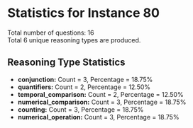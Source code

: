 # Statistics for Instance 80<br/>
Total number of questions: 16<br/>
Total 6 unique reasoning types are produced.<br/>
## Reasoning Type Statistics<br/>
- **conjunction:** Count = 3, Percentage = 18.75%<br/>
- **quantifiers:** Count = 2, Percentage = 12.50%<br/>
- **temporal_comparison:** Count = 2, Percentage = 12.50%<br/>
- **numerical_comparison:** Count = 3, Percentage = 18.75%<br/>
- **counting:** Count = 3, Percentage = 18.75%<br/>
- **numerical_operation:** Count = 3, Percentage = 18.75%<br/>
